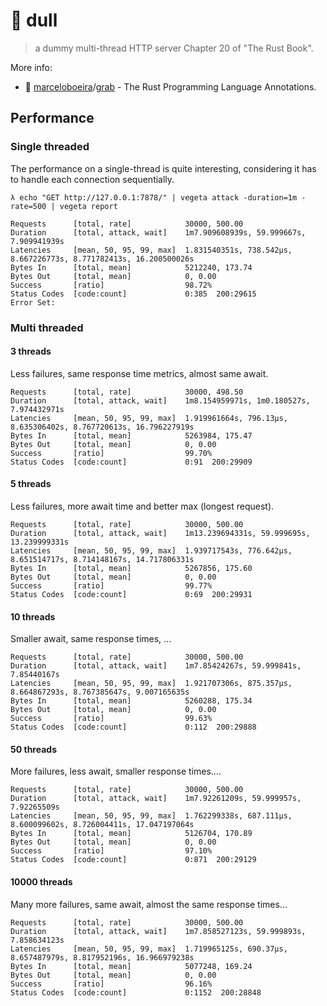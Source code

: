 # 🤪  dull
> a dummy multi-thread HTTP server
> Chapter 20 of "The Rust Book".

More info:
  * 🔩 [marceloboeira](https://github.com/marceloboeira)/[grab](https://github.com/marceloboeira/trpl) - The Rust Programming Language Annotations.

## Performance

### Single threaded

The performance on a single-thread is quite interesting, considering it has to handle each connection sequentially.

`λ echo "GET http://127.0.0.1:7878/" | vegeta attack -duration=1m -rate=500 | vegeta report`

```
Requests      [total, rate]            30000, 500.00
Duration      [total, attack, wait]    1m7.909608939s, 59.999667s, 7.909941939s
Latencies     [mean, 50, 95, 99, max]  1.831540351s, 738.542µs, 8.667226773s, 8.771782413s, 16.200500026s
Bytes In      [total, mean]            5212240, 173.74
Bytes Out     [total, mean]            0, 0.00
Success       [ratio]                  98.72%
Status Codes  [code:count]             0:385  200:29615
Error Set:
```

### Multi threaded

#### 3 threads

Less failures, same response time metrics, almost same await.

```
Requests      [total, rate]            30000, 498.50
Duration      [total, attack, wait]    1m8.154959971s, 1m0.180527s, 7.974432971s
Latencies     [mean, 50, 95, 99, max]  1.919961664s, 796.13µs, 8.635306402s, 8.767720613s, 16.796227919s
Bytes In      [total, mean]            5263984, 175.47
Bytes Out     [total, mean]            0, 0.00
Success       [ratio]                  99.70%
Status Codes  [code:count]             0:91  200:29909
```


#### 5 threads

Less failures, more await time and better max (longest request).
```
Requests      [total, rate]            30000, 500.00
Duration      [total, attack, wait]    1m13.239694331s, 59.999695s, 13.239999331s
Latencies     [mean, 50, 95, 99, max]  1.939717543s, 776.642µs, 8.651514717s, 8.714148167s, 14.717806331s
Bytes In      [total, mean]            5267856, 175.60
Bytes Out     [total, mean]            0, 0.00
Success       [ratio]                  99.77%
Status Codes  [code:count]             0:69  200:29931
```

#### 10 threads

Smaller await, same response times, ...
```
Requests      [total, rate]            30000, 500.00
Duration      [total, attack, wait]    1m7.85424267s, 59.999841s, 7.85440167s
Latencies     [mean, 50, 95, 99, max]  1.921707306s, 875.357µs, 8.664867293s, 8.767385647s, 9.007165635s
Bytes In      [total, mean]            5260288, 175.34
Bytes Out     [total, mean]            0, 0.00
Success       [ratio]                  99.63%
Status Codes  [code:count]             0:112  200:29888
```

#### 50 threads

More failures, less await, smaller response times....

```
Requests      [total, rate]            30000, 500.00
Duration      [total, attack, wait]    1m7.92261209s, 59.999957s, 7.92265509s
Latencies     [mean, 50, 95, 99, max]  1.762299338s, 687.111µs, 8.600099602s, 8.726004411s, 17.047197064s
Bytes In      [total, mean]            5126704, 170.89
Bytes Out     [total, mean]            0, 0.00
Success       [ratio]                  97.10%
Status Codes  [code:count]             0:871  200:29129
```

#### 10000 threads

Many more failures, same await, almost the same response times...
```
Requests      [total, rate]            30000, 500.00
Duration      [total, attack, wait]    1m7.858527123s, 59.999893s, 7.858634123s
Latencies     [mean, 50, 95, 99, max]  1.719965125s, 690.37µs, 8.657487979s, 8.817952196s, 16.966979238s
Bytes In      [total, mean]            5077248, 169.24
Bytes Out     [total, mean]            0, 0.00
Success       [ratio]                  96.16%
Status Codes  [code:count]             0:1152  200:28848
```
